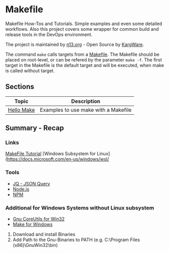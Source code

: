 # Makefile
Makefile How-Tos and Tutorials. Simple examples and even some detailed workflows. Also this project covers some wrapper for common build and release tools in the DevOps environment.

The project is maintained by [n13.org](https://n13.org) - Open Source by [KargWare](http://kargware.com).

The command ```make``` calls targets from a [Makefile](https://en.wikipedia.org/wiki/Make_(software)). The Makefile should be placed on root-level, or can be refered by the parameter ```make -f```. The first target in the Makefile is the default target and will be executed, when make is called without target.

## Sections
|Topic|Description|
|-----|-----------|
|[Hello Make](./HelloMake)|Examples to use make with a Makefile|

## Summary - Recap

### Links
[MakeFile Tutorial](http://makefiletutorial.com/)
[Windows Subsystem for Linux](https://docs.microsoft.com/en-us/windows/wsl/

### Tools
* [JQ - JSON Query](https://stedolan.github.io/jq/)
* [Node.js](https://nodejs.org/en/)
* [NPM](https://www.npmjs.com/)

### Additional for Windows Systems without Linux subsystem
* [Gnu CoreUtils for Win32](http://gnuwin32.sourceforge.net/packages/coreutils.htm)  
* [Make for Windows](http://gnuwin32.sourceforge.net/packages/make.htm) 
1. Download and install Binaries
2. Add Path to the Gnu-Binaries to PATH (e.g. C:\Program Files (x86)\GnuWin32\bin)
